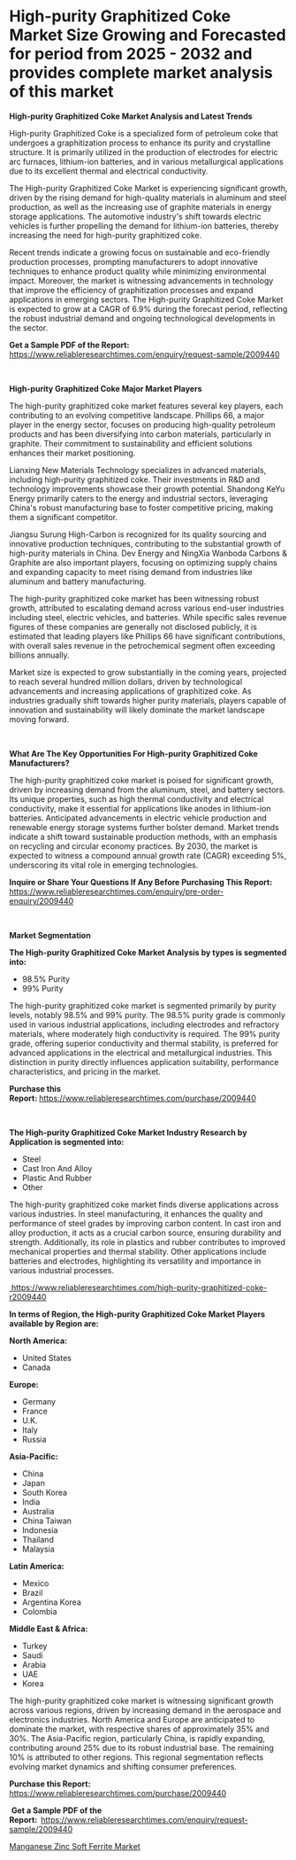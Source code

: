 <p><h1>High-purity Graphitized Coke Market Size Growing and Forecasted for period from 2025 - 2032 and provides complete market analysis of this market</h1></p><p><strong>High-purity Graphitized Coke Market Analysis and Latest Trends</strong></p>
<p><p>High-purity Graphitized Coke is a specialized form of petroleum coke that undergoes a graphitization process to enhance its purity and crystalline structure. It is primarily utilized in the production of electrodes for electric arc furnaces, lithium-ion batteries, and in various metallurgical applications due to its excellent thermal and electrical conductivity.</p><p>The High-purity Graphitized Coke Market is experiencing significant growth, driven by the rising demand for high-quality materials in aluminum and steel production, as well as the increasing use of graphite materials in energy storage applications. The automotive industry's shift towards electric vehicles is further propelling the demand for lithium-ion batteries, thereby increasing the need for high-purity graphitized coke.</p><p>Recent trends indicate a growing focus on sustainable and eco-friendly production processes, prompting manufacturers to adopt innovative techniques to enhance product quality while minimizing environmental impact. Moreover, the market is witnessing advancements in technology that improve the efficiency of graphitization processes and expand applications in emerging sectors. The High-purity Graphitized Coke Market is expected to grow at a CAGR of 6.9% during the forecast period, reflecting the robust industrial demand and ongoing technological developments in the sector.</p></p>
<p><strong>Get a Sample PDF of the Report:&nbsp;</strong> <a href="https://www.reliableresearchtimes.com/enquiry/request-sample/2009440?utm_campaign=2006&utm_medium=2&utm_source=Github&utm_content=ia&utm_term=05022025&utm_id=high-purity-graphitized-coke">https://www.reliableresearchtimes.com/enquiry/request-sample/2009440</a></p>
<p>&nbsp;</p>
<p><strong>High-purity Graphitized Coke Major Market Players</strong></p>
<p><p>The high-purity graphitized coke market features several key players, each contributing to an evolving competitive landscape. Phillips 66, a major player in the energy sector, focuses on producing high-quality petroleum products and has been diversifying into carbon materials, particularly in graphite. Their commitment to sustainability and efficient solutions enhances their market positioning.</p><p>Lianxing New Materials Technology specializes in advanced materials, including high-purity graphitized coke. Their investments in R&D and technology improvements showcase their growth potential. Shandong KeYu Energy primarily caters to the energy and industrial sectors, leveraging China's robust manufacturing base to foster competitive pricing, making them a significant competitor.</p><p>Jiangsu Surung High-Carbon is recognized for its quality sourcing and innovative production techniques, contributing to the substantial growth of high-purity materials in China. Dev Energy and NingXia Wanboda Carbons & Graphite are also important players, focusing on optimizing supply chains and expanding capacity to meet rising demand from industries like aluminum and battery manufacturing.</p><p>The high-purity graphitized coke market has been witnessing robust growth, attributed to escalating demand across various end-user industries including steel, electric vehicles, and batteries. While specific sales revenue figures of these companies are generally not disclosed publicly, it is estimated that leading players like Phillips 66 have significant contributions, with overall sales revenue in the petrochemical segment often exceeding billions annually.</p><p>Market size is expected to grow substantially in the coming years, projected to reach several hundred million dollars, driven by technological advancements and increasing applications of graphitized coke. As industries gradually shift towards higher purity materials, players capable of innovation and sustainability will likely dominate the market landscape moving forward.</p></p>
<p>&nbsp;</p>
<p><strong>What Are The Key Opportunities For High-purity Graphitized Coke Manufacturers?</strong></p>
<p><p>The high-purity graphitized coke market is poised for significant growth, driven by increasing demand from the aluminum, steel, and battery sectors. Its unique properties, such as high thermal conductivity and electrical conductivity, make it essential for applications like anodes in lithium-ion batteries. Anticipated advancements in electric vehicle production and renewable energy storage systems further bolster demand. Market trends indicate a shift toward sustainable production methods, with an emphasis on recycling and circular economy practices. By 2030, the market is expected to witness a compound annual growth rate (CAGR) exceeding 5%, underscoring its vital role in emerging technologies.</p></p>
<p><strong>Inquire or Share Your Questions If Any Before Purchasing This Report:</strong> <a href="https://www.reliableresearchtimes.com/enquiry/pre-order-enquiry/2009440?utm_campaign=2006&utm_medium=2&utm_source=Github&utm_content=ia&utm_term=05022025&utm_id=high-purity-graphitized-coke">https://www.reliableresearchtimes.com/enquiry/pre-order-enquiry/2009440</a></p>
<p>&nbsp;</p>
<p><strong>Market Segmentation</strong></p>
<p><strong>The High-purity Graphitized Coke Market Analysis by types is segmented into:</strong></p>
<p><ul><li>98.5% Purity</li><li>99% Purity</li></ul></p>
<p><p>The high-purity graphitized coke market is segmented primarily by purity levels, notably 98.5% and 99% purity. The 98.5% purity grade is commonly used in various industrial applications, including electrodes and refractory materials, where moderately high conductivity is required. The 99% purity grade, offering superior conductivity and thermal stability, is preferred for advanced applications in the electrical and metallurgical industries. This distinction in purity directly influences application suitability, performance characteristics, and pricing in the market.</p></p>
<p><strong>Purchase this Report:&nbsp;</strong><a href="https://www.reliableresearchtimes.com/purchase/2009440?utm_campaign=2006&utm_medium=2&utm_source=Github&utm_content=ia&utm_term=05022025&utm_id=high-purity-graphitized-coke">https://www.reliableresearchtimes.com/purchase/2009440</a></p>
<p>&nbsp;</p>
<p><strong>The High-purity Graphitized Coke Market Industry Research by Application is segmented into:</strong></p>
<p><ul><li>Steel</li><li>Cast Iron And Alloy</li><li>Plastic And Rubber</li><li>Other</li></ul></p>
<p><p>The high-purity graphitized coke market finds diverse applications across various industries. In steel manufacturing, it enhances the quality and performance of steel grades by improving carbon content. In cast iron and alloy production, it acts as a crucial carbon source, ensuring durability and strength. Additionally, its role in plastics and rubber contributes to improved mechanical properties and thermal stability. Other applications include batteries and electrodes, highlighting its versatility and importance in various industrial processes.</p></p>
<p><a href="https://www.reliableresearchtimes.com/high-purity-graphitized-coke-r2009440?utm_campaign=2006&utm_medium=2&utm_source=Github&utm_content=ia&utm_term=05022025&utm_id=high-purity-graphitized-coke">&nbsp;https://www.reliableresearchtimes.com/high-purity-graphitized-coke-r2009440</a></p>
<p><strong>In terms of Region, the High-purity Graphitized Coke Market Players available by Region are:</strong></p>
<p>
    <p> <strong> North America: </strong>
        <ul>
            <li>United States</li>
            <li>Canada</li>
        </ul>
        </p> 
    <p> <strong> Europe: </strong>
        <ul>
            <li>Germany</li>
            <li>France</li>
            <li>U.K.</li>
            <li>Italy</li>
            <li>Russia</li>
        </ul>
        </p> 
    <p> <strong> Asia-Pacific: </strong>
        <ul>
            <li>China</li>
            <li>Japan</li>
            <li>South Korea</li>
            <li>India</li>
            <li>Australia</li>
            <li>China Taiwan</li>
            <li>Indonesia</li>
            <li>Thailand</li>
            <li>Malaysia</li>
        </ul>
        </p> 
    <p> <strong> Latin America: </strong>
        <ul>
            <li>Mexico</li>
            <li>Brazil</li>
            <li>Argentina Korea</li>
            <li>Colombia</li>
        </ul>
        </p> 
    <p> <strong> Middle East & Africa: </strong>
        <ul>
            <li>Turkey</li>
            <li>Saudi</li>
            <li>Arabia</li>
            <li>UAE</li>
            <li>Korea</li>
        </ul>
    </p>
    </p>
<p><p>The high-purity graphitized coke market is witnessing significant growth across various regions, driven by increasing demand in the aerospace and electronics industries. North America and Europe are anticipated to dominate the market, with respective shares of approximately 35% and 30%. The Asia-Pacific region, particularly China, is rapidly expanding, contributing around 25% due to its robust industrial base. The remaining 10% is attributed to other regions. This regional segmentation reflects evolving market dynamics and shifting consumer preferences.</p></p>
<p><strong>Purchase this Report: </strong><a href="https://www.reliableresearchtimes.com/purchase/2009440?utm_campaign=2006&utm_medium=2&utm_source=Github&utm_content=ia&utm_term=05022025&utm_id=high-purity-graphitized-coke">https://www.reliableresearchtimes.com/purchase/2009440</a></p>
<p>&nbsp;<strong>Get a Sample PDF of the Report:&nbsp;&nbsp;</strong><a href="https://www.reliableresearchtimes.com/enquiry/request-sample/2009440?utm_campaign=2006&utm_medium=2&utm_source=Github&utm_content=ia&utm_term=05022025&utm_id=high-purity-graphitized-coke">https://www.reliableresearchtimes.com/enquiry/request-sample/2009440</a></p>
<p><strong></strong></p>
<p><p><a href="https://github.com/bmorecock/Market-Research-Report-List-6/blob/main/manganese-zinc-soft-ferrite-market.md?utm_campaign=2006&utm_medium=2&utm_source=Github&utm_content=ia&utm_term=05022025&utm_id=high-purity-graphitized-coke">Manganese Zinc Soft Ferrite Market</a></p></p>